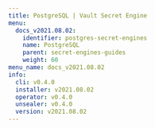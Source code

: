 ```yaml
---
title: PostgreSQL | Vault Secret Engine
menu:
  docs_v2021.08.02:
    identifier: postgres-secret-engines
    name: PostgreSQL
    parent: secret-engines-guides
    weight: 60
menu_name: docs_v2021.08.02
info:
  cli: v0.4.0
  installer: v2021.08.02
  operator: v0.4.0
  unsealer: v0.4.0
  version: v2021.08.02
---
```


